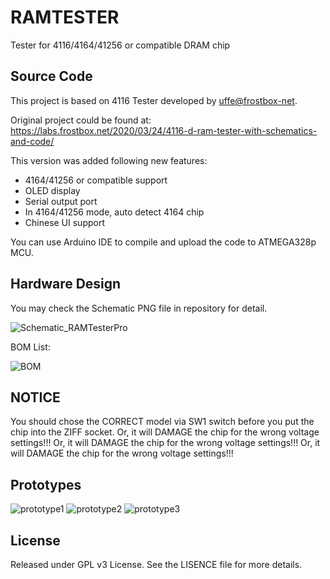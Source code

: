 # RAMTESTER
Tester for 4116/4164/41256 or compatible DRAM chip

## Source Code
This project is based on 4116 Tester developed by <uffe@frostbox-net>.

Original project could be found at: 
https://labs.frostbox.net/2020/03/24/4116-d-ram-tester-with-schematics-and-code/

This version was added following new features:
 *  4164/41256 or compatible support
 *  OLED display
 *  Serial output port
 *  In 4164/41256 mode, auto detect 4164 chip
 *  Chinese UI support

You can use Arduino IDE to compile and upload the code to ATMEGA328p MCU.

## Hardware Design
You may check the Schematic PNG file in repository for detail.

![Schematic_RAMTesterPro](https://github.com/WellsWang/RAMTESTER/assets/2504078/87bf67ea-378b-4380-833e-6582d58e168f)

BOM List:

![BOM](https://github.com/WellsWang/RAMTESTER/assets/2504078/572f9074-d9ca-4313-97e4-11d2101b7e8c)

## NOTICE
You should chose the CORRECT model via SW1 switch before you put the chip into the ZIFF socket.
Or, it will DAMAGE the chip for the wrong voltage settings!!!
Or, it will DAMAGE the chip for the wrong voltage settings!!!
Or, it will DAMAGE the chip for the wrong voltage settings!!!

## Prototypes
![prototype1](https://github.com/WellsWang/RAMTESTER/assets/2504078/6ddb3170-f2c0-49b3-86c5-ab4bb919a6cb)
![prototype2](https://github.com/WellsWang/RAMTESTER/assets/2504078/cd4b46e3-a0a3-41a7-8eb3-6eadbb56d041)
![prototype3](https://github.com/WellsWang/RAMTESTER/assets/2504078/ebc59f24-f384-41d6-b918-001b6c1a1ad7)

## License
Released under GPL v3 License.
See the LISENCE file for more details.
